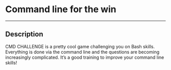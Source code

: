 # Command line for the win
---
## Description

CMD CHALLENGE is a pretty cool game challenging you on Bash skills. 
Everything is done via the command line and the questions are becoming increasingly complicated.
It’s a good training to improve your command line skills!


